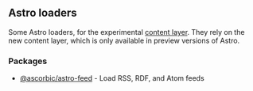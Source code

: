 ## Astro loaders

Some Astro loaders, for the experimental [content layer](https://astro.build/blog/future-of-astro-content-layer/). They rely on the new content layer, which is only available in preview versions of Astro.

### Packages

- [@ascorbic/astro-feed](packages/feed/README.md) - Load RSS, RDF, and Atom feeds
